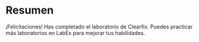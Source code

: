 # Resumen

¡Felicitaciones! Has completado el laboratorio de Clearfix. Puedes practicar más laboratorios en LabEx para mejorar tus habilidades.
